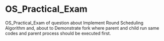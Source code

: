 # OS_Practical_Exam
OS_Practical_Exam of question about Implement Round Scheduling Algorithm and, about to Demonstrate fork where parent and child run same codes and parent process should be executed first.
